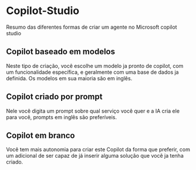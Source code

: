 # Copilot-Studio
Resumo das diferentes formas de criar um agente no Microsoft copilot studio

## Copilot baseado em modelos
  Neste tipo de criação, você escolhe um modelo ja pronto de copilot, com um funcionalidade específica, e geralmente com uma base de dados ja definida. Os modelos em sua maioria são em inglês.

## Copilot criado por prompt
  Nele você digita um prompt sobre qual serviço você quer e a IA cria ele para você, prompts em inglês são preferíveis.

## Copilot em branco
  Você tem mais autonomia para criar este Copilot da forma que preferir, com um adicional de ser capaz de já inserir alguma solução que você ja tenha criado.
